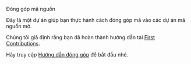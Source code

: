Đóng góp mã nguồn

Đây là một dự án giúp bạn thực hành cách đóng góp mã vào các dự án mã nguồn mở.

Chúng tôi giả định rằng bạn đã hoàn thành hướng dẫn tại [First Contributions](https://github.com/firstcontributions/first-contributions/blob/main/docs/translations/README.vn.md).

Hãy truy cập [Hướng dẫn đóng góp](CONTRIBUTING.vn.md) để bắt đầu nhé.